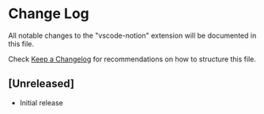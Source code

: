 # Change Log

All notable changes to the "vscode-notion" extension will be documented in this file.

Check [Keep a Changelog](http://keepachangelog.com/) for recommendations on how to structure this file.

## [Unreleased]

- Initial release
